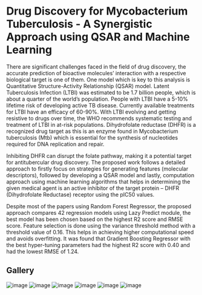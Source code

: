 
# Drug Discovery for Mycobacterium Tuberculosis - A Synergistic Approach using QSAR and Machine Learning

There are significant challenges faced in the field of drug discovery, the accurate prediction of bioactive molecules’ interaction with a respective biological target is one of them. One model which is key to this analysis is Quantitative Structure-Activity Relationship (QSAR) model. Latent Tuberculosis Infection (LTBI) was estimated to be 1.7 billion people, which is about a quarter of the world’s population. People with LTBI have a 5-10\% lifetime risk of developing active TB disease. Currently available treatments for LTBI have an efficacy of 60-90\%. With LTBI evolving and getting resistive to drugs over time, the WHO recommends systematic testing and treatment of LTBI in at-risk populations. Dihydrofolate reductase (DHFR) is a recognized drug target as this is an enzyme found in Mycobacterium tuberculosis (Mtb) which is essential for the synthesis of nucleotides required for DNA replication and repair. 

Inhibiting DHFR can disrupt the folate pathway, making it a potential target for antitubercular drug discovery. The proposed work follows a detailed approach to firstly focus on strategies for generating features (molecular descriptors), followed by developing a QSAR model and lastly, computation approach using machine learning algorithms that helps in determining the given medical agent is an active inhibitor of the target protein – DHFR (Dihydrofolate Reductase) receptor using the pIC50 values. 

Despite most of the papers using Random Forest Regressor, the proposed approach compares 42 regression models using Lazy Predict module, the best model has been chosen based on the highest R2 score and RMSE score. Feature selection is done using the variance threshold method with a threshold value of 0.16. This helps in achieving higher computational speed and avoids overfitting. It was found that Gradient Boosting Regressor with the best hyper-tuning parameters had the highest R2 score with 0.40 and had the lowest RMSE of 1.24.

## Gallery
![image](https://github.com/user-attachments/assets/aef116a1-42ab-4772-b937-4f2dbce0d4dc)
![image](https://github.com/user-attachments/assets/beccc1da-4bc8-45e3-81ad-ee9779c3e957)
![image](https://github.com/user-attachments/assets/652943e8-df39-46b8-b13e-376eb0528e19)
![image](https://github.com/user-attachments/assets/a893090e-4aaa-4f03-a2bd-1f034dac8993)
![image](https://github.com/user-attachments/assets/80bb94d6-fbe5-4cfd-91e0-029fd6580fb0)
![image](https://github.com/user-attachments/assets/4b7f6212-9a27-49ad-ab5f-6755442cd697)
